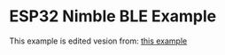 # ESP32 Nimble BLE Example
This example is edited vesion from: [this example](https://github.com/Zeni241/ESP32-NimbleBLE-For-Dummies/tree/main)

